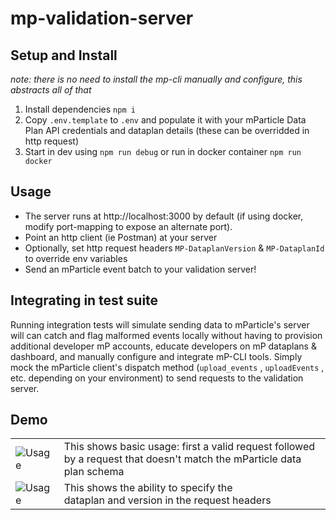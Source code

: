 # mp-validation-server

## Setup and Install
_note: there is no need to install the mp-cli manually and configure, this abstracts all of that_
1. Install dependencies `npm i`
2. Copy `.env.template` to `.env` and populate it with your mParticle Data Plan API credentials and dataplan details (these can be overridded in http request)
3. Start in dev using `npm run debug` or run in docker container `npm run docker`

## Usage
* The server runs at http://localhost:3000 by default (if using docker, modify port-mapping to expose an alternate port). 
* Point an http client (ie Postman) at your server
* Optionally, set http request headers `MP-DataplanVersion` & `MP-DataplanId` to override env variables
* Send an mParticle event batch to your validation server!

## Integrating in test suite
Running integration tests will simulate sending data to mParticle's server will can catch and flag malformed events locally without having to provision additional developer mP accounts, educate developers on mP dataplans & dashboard, and manually configure and integrate mP-CLI tools. Simply mock the mParticle client's dispatch method (`upload_events` <Py>, `uploadEvents` <node>, etc. depending on your environment) to send requests to the validation server.

## Demo
|    |   |
|-----------|---------|
| ![Usage](https://user-images.githubusercontent.com/2018204/168176786-4cec504c-92d6-4565-ba57-6d220c1ad170.gif)      |  This shows basic usage: first a valid request followed<br /> by a request that doesn't match the mParticle data plan schema  |
| ![Usage](https://user-images.githubusercontent.com/2018204/168177345-84c20d2c-68fb-4fe2-b8c9-aa9909da0399.gif)      |   This shows the ability to specify the <br /> dataplan and version in the request headers  |
